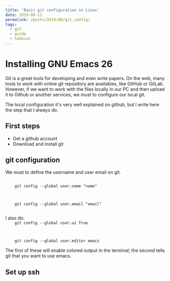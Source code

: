 ```yaml
---
title: 'Basic git configuration in Linux'
date: 2019-08-11
permalink: /posts/2019/08/git_config/
tags:
  - git
  - guide
  - hobbies
---
```


Installing GNU Emacs 26 
======
<p>
Git is a great tools for developing and even write papers.
On the web, many tools to work with online git repository are availables, like GitHub or GitLab.
However, if we want to work with the files locally in our PC and then upload it to Github or another services,
we must to configure our local git.
</p>
<p>
The local configuration it's very well explained on github, but I write here the step that I always do.
</p>

First steps
------
<ul>
  <li>Get a github account</li>
  <li>Download and install git</li>
</ul>

git configuration
------
We must to define the username and user email on git.
<p>
  <code> 
    git config --global user.name "name"
  </code>
</p>
<p>
  <code>
    git config --global user.email "email"
  </code>
</p>
I also do:
  <code> 
    git config --global user.ui True
  </code>
</p>
<p>
  <code>
    git config --global user.editor emacs  </code>
</p>
The first of these will enable colored output in the terminal; the second tells git that you want to use emacs.

Set up ssh
------
